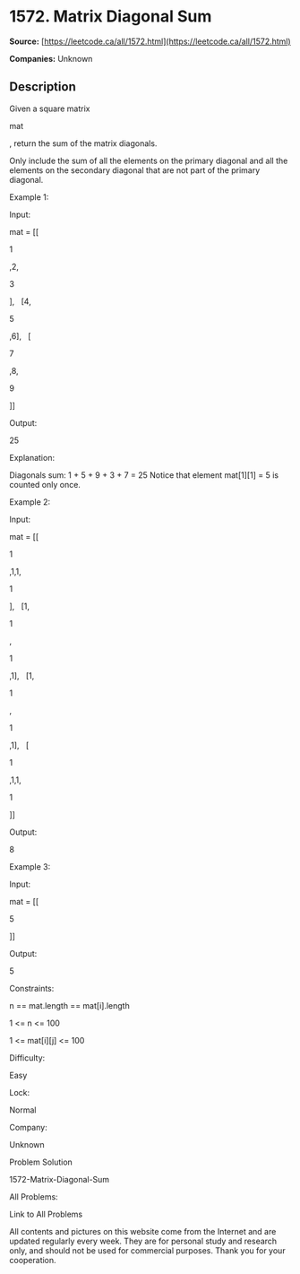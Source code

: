# 1572. Matrix Diagonal Sum

**Source:** [https://leetcode.ca/all/1572.html](https://leetcode.ca/all/1572.html)

**Companies:** Unknown

## Description

Given a square matrix

mat

, return the sum of the matrix
            diagonals.

Only include the sum of all the elements on the primary diagonal and all the elements
                on the secondary diagonal that are not part of the primary diagonal.

Example 1:

Input:

mat = [[

1

,2,

3

],
              [4,

5

,6],
              [

7

,8,

9

]]

Output:

25

Explanation:

Diagonals sum: 1 + 5 + 9 + 3 + 7 = 25
Notice that element mat[1][1] = 5 is counted only once.

Example 2:

Input:

mat = [[

1

,1,1,

1

],
              [1,

1

,

1

,1],
              [1,

1

,

1

,1],
              [

1

,1,1,

1

]]

Output:

8

Example 3:

Input:

mat = [[

5

]]

Output:

5

Constraints:

n == mat.length == mat[i].length

1 <= n <= 100

1 <= mat[i][j] <= 100

Difficulty:

Easy

Lock:

Normal

Company:

Unknown

Problem Solution

1572-Matrix-Diagonal-Sum

All Problems:

Link to All Problems

All contents and pictures on this website come from the Internet and are updated regularly every week. They are for personal study and research only, and should not be used for commercial purposes. Thank you for your cooperation.

